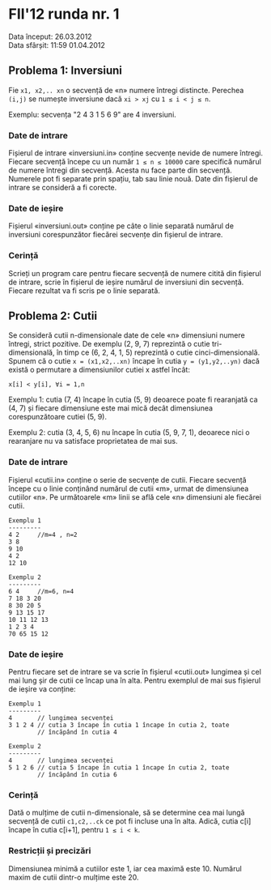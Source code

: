 # FII'12 runda nr. 1

Data început: 26.03.2012  
Data sfârșit: 11:59 01.04.2012


## Problema 1: Inversiuni

Fie `x1, x2,.. xn` o secvență de «n» numere întregi distincte.
Perechea `(i,j)` se numește inversiune dacă `xi > xj` cu `1 ≤ i < j ≤ n`.

Exemplu: secvența "2 4 3 1 5 6 9" are 4 inversiuni.


### Date de intrare

Fișierul de intrare «inversiuni.in» conține secvențe nevide de numere
întregi. Fiecare secvență începe cu un număr `1 ≤ n ≤ 10000` care
specifică numărul de numere întregi din secvență. Acesta nu face parte
din secvență. Numerele pot fi separate prin spațiu, tab sau linie nouă.
Date din fișierul de intrare se consideră a fi corecte.


### Date de ieșire

Fișierul «inversiuni.out» conține pe câte o linie separată numărul de
inversiuni corespunzător fiecărei secvențe din fișierul de intrare.


### Cerință

Scrieți un program care pentru fiecare secvență de numere citită din
fișierul de intrare, scrie în fișierul de ieșire numărul de inversiuni
din secvență. Fiecare rezultat va fi scris pe o linie separată.


## Problema 2: Cutii

Se consideră cutii n-dimensionale date de cele «n» dimensiuni numere
întregi, strict pozitive. De exemplu (2, 9, 7) reprezintă o cutie
tri-dimensională, în timp ce (6, 2, 4, 1, 5) reprezintă o cutie
cinci-dimensională.  
Spunem că o cutie `x = (x1,x2,..xn)` încape în cutia `y = (y1,y2,..yn)`
dacă există o permutare a dimensiunilor cutiei x astfel încât:

    x[i] < y[i], ∀i = 1,n

Exemplu 1: cutia (7, 4) încape în cutia (5, 9) deoarece poate fi
rearanjată ca (4, 7) și fiecare dimensiune este mai mică decât
dimensiunea corespunzătoare cutiei (5, 9).

Exemplu 2: cutia (3, 4, 5, 6) nu încape în cutia (5, 9, 7, 1), deoarece
nici o rearanjare nu va satisface proprietatea de mai sus.

### Date de intrare

Fișierul «cutii.in» conține o serie de secvențe de cutii. Fiecare
secvență începe cu o linie conținând numărul de cutii «m», urmat de
dimensiunea cutiilor «n». Pe următoarele «m» linii se află cele «n»
dimensiuni ale fiecărei cutii.

    Exemplu 1
    ---------
    4 2		//m=4 , n=2
    3 8
    9 10
    4 2
    12 10

    Exemplu 2
    ---------
    6 4		//m=6, n=4
    7 18 3 20
    8 30 20 5
    9 13 15 17
    10 11 12 13
    1 2 3 4
    70 65 15 12

### Date de ieșire

Pentru fiecare set de intrare se va scrie în fișierul «cutii.out»
lungimea și cel mai lung șir de cutii ce încap una în alta. Pentru
exemplul de mai sus fișierul de ieșire va conține:

    Exemplu 1
    ---------
    4		// lungimea secvenței
    3 1 2 4	// cutia 3 încape în cutia 1 încape în cutia 2, toate
    		// încăpând în cutia 4

    Exemplu 2
    ---------
    4		// lungimea secvenței
    5 1 2 6	// cutia 5 încape în cutia 1 încape în cutia 2, toate
    		// încăpând în cutia 6

### Cerință

Dată o mulțime de cutii n-dimensionale, să se determine cea mai lungă
secvență de cutii `c1,c2,..ck` ce pot fi incluse una în alta. Adică,
cutia c[i] încape în cutia c[i+1], pentru `1 ≤ i < k`.

### Restricții și precizări

Dimensiunea minimă a cutiilor este 1, iar cea maximă este 10.
Numărul maxim de cutii dintr-o mulțime este 20.
